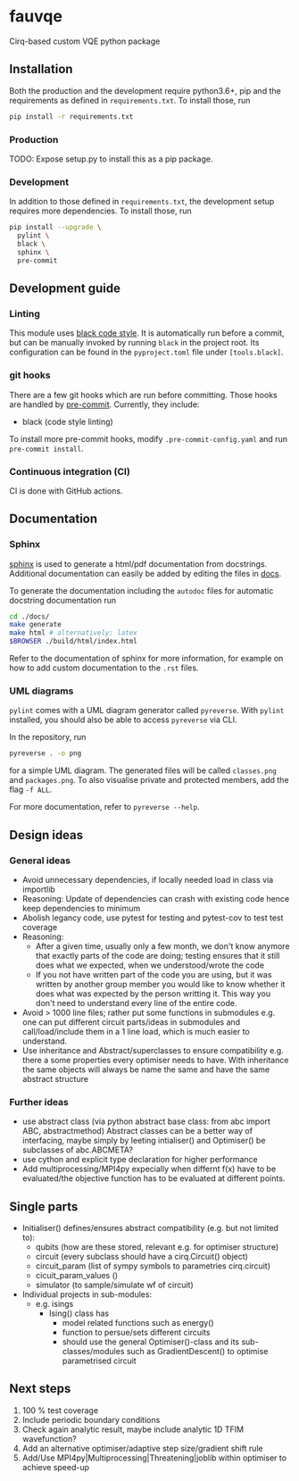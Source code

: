 # fauvqe

Cirq-based custom VQE python package

## Installation

Both the production and the development require python3.6+, pip and the requirements as defined in `requirements.txt`.
To install those, run

```bash
pip install -r requirements.txt
```

### Production

TODO: Expose setup.py to install this as a pip package.

### Development

In addition to those defined in `requirements.txt`, the development setup requires more dependencies.
To install those, run

```bash
pip install --upgrade \
  pylint \
  black \
  sphinx \
  pre-commit
```

## Development guide

### Linting

This module uses [black code style](https://pypi.org/project/black/).
It is automatically run before a commit, but can be manually invoked by running `black` in the project root.
Its configuration can be found in the `pyproject.toml` file under `[tools.black]`.

### git hooks

There are a few git hooks which are run before committing.
Those hooks are handled by [pre-commit](https://pre-commit.com/).
Currently, they include:

- black (code style linting)

To install more pre-commit hooks, modify `.pre-commit-config.yaml` and run `pre-commit install`.

### Continuous integration (CI)

CI is done with GitHub actions.

## Documentation

### Sphinx

[sphinx](https://www.sphinx-doc.org/en/master/) is used to generate a html/pdf documentation from docstrings.
Additional documentation can easily be added by editing the files in [docs](./tree/main/docs/source).

To generate the documentation including the `autodoc` files for automatic docstring documentation run

```bash
cd ./docs/
make generate
make html # alternatively: latex
$BROWSER ./build/html/index.html
```

Refer to the documentation of sphinx for more information, for example on how to add custom documentation to the `.rst` files.

### UML diagrams

`pylint` comes with a UML diagram generator called `pyreverse`.
With `pylint` installed, you should also be able to access `pyreverse` via CLI.

In the repository, run

```bash
pyreverse . -o png
```

for a simple UML diagram.
The generated files will be called `classes.png` and `packages.png`.
To also visualise private and protected members, add the flag `-f ALL`.

For more documentation, refer to `pyreverse --help`.

## Design ideas

### General ideas

- Avoid unnecessary dependencies, if locally needed load in class via importlib
- Reasoning: Update of dependencies can crash with existing code hence keep dependencies to minimum
- Abolish legancy code, use pytest for testing and pytest-cov to test test coverage
- Reasoning:
  - After a given time, usually only a few month, we don't know anymore that exactly parts of the code are doing; testing ensures that it still does what we expected, when we understood/wrote the code
  - If you not have written part of the code you are using, but it was written by another group member you would like to know whether it does what was expected by the person writting it. This way you don't need to understand every line of the entire code.
- Avoid > 1000 line files; rather put some functions in submodules e.g. one can put different circuit parts/ideas in submodules and call/load/include them in a 1 line load, which is much easier to understand.
- Use inheritance and Abstract/superclasses to ensure compatibility e.g. there a some properties every optimiser needs to have. With inheritance the same objects will always be name the same and have the same abstract structure

### Further ideas

- use abstract class (via python abstract base class: from abc import ABC, abstractmethod) Abstract classes can be a better way of interfacing, maybe simply by leeting intialiser() and Optimiser() be subclasses of abc.ABCMETA?
- use cython and explicit type declaration for higher performance
- Add multiprocessing/MPI4py expecially when differnt f(x) have to be evaluated/the objective function has to be evaluated at different points.

## Single parts

- Initialiser() defines/ensures abstract compatibility (e.g. but not limited to):
  - qubits (how are these stored, relevant e.g. for optimiser structure)
  - circuit (every subclass should have a cirq.Circuit() object)
  - circuit_param (list of sympy symbols to parametries cirq.circuit)
  - cicuit_param_values ()
  - simulator (to sample/simulate wf of circuit)
- Individual projects in sub-modules:
  - e.g. isings
    - Ising() class has
      - model related functions such as energy()
      - function to persue/sets different circuits
      - should use the general Optimiser()-class and its sub-classes/modules such as GradientDescent() to optimise parametrised circuit

## Next steps

1. 100 % test coverage
2. Include periodic boundary conditions
3. Check again analytic result, maybe include analytic 1D TFIM wavefunction?
4. Add an alternative optimiser/adaptive step size/gradient shift rule
5. Add/Use MPI4py|Multiprocessing|Threatening|joblib within optimiser to achieve speed-up
